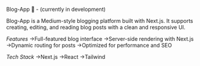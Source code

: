 Blog-App 📝 - (currently in development)

Blog-App is a Medium-style blogging platform built with Next.js. It supports creating, editing, and reading blog posts with a clean and responsive UI.

*Features*
->Full-featured blog interface
->Server-side rendering with Next.js
->Dynamic routing for posts
->Optimized for performance and SEO

*Tech Stack*
->Next.js
->React
->Tailwind
